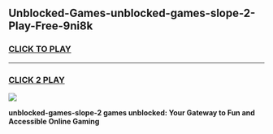 
## Unblocked-Games-unblocked-games-slope-2-Play-Free-9ni8k
<h3>
<a href="https://premium76.site?title=unblocked-games-slope-2&ref=17A">CLICK TO PLAY</a></h3>
<hr>

<h3>
<a href="https://premium76.site?title=unblocked-games-slope-2&ref=17A">CLICK 2 PLAY</a>
  
</h3>

<a href="https://premium76.site?title=unblocked-games-slope-2&ref=17A"><img src="https://clearcache.store/games.png"></a>


**unblocked-games-slope-2 games unblocked: Your Gateway to Fun and Accessible Online Gaming**
